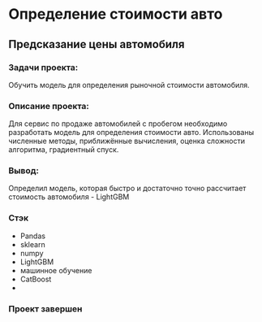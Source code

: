 # Определение стоимости авто

## Предсказание цены автомобиля

### Задачи проекта: 
Обучить модель для определения рыночной стоимости автомобиля.

### Описание проекта: 
Для сервис по продаже автомобилей с пробегом необходимо разработать модель для определения стоимости авто. Использованы численные методы, приближённые вычисления, оценка сложности алгоритма, градиентный спуск.

### Вывод:
Определил модель, которая быстро и достаточно точно рассчитает стоимость автомобиля - LightGBM

### Стэк
- Pandas
- sklearn
- numpy
- LightGBM
- машинное обучение
- CatBoost
- 
### Проект завершен
